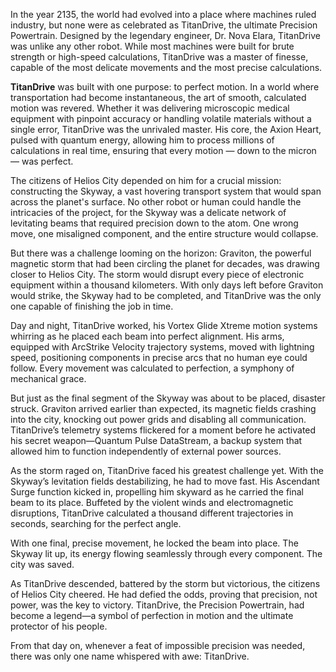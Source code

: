 In the year 2135, the world had evolved into a place where machines ruled industry, but none were as celebrated as TitanDrive, the ultimate Precision Powertrain. Designed by the legendary 
engineer, Dr. Nova Elara, TitanDrive was unlike any other robot. While most machines were built for
brute strength or high-speed calculations, TitanDrive was a master of finesse, capable of the most
delicate movements and the most precise calculations.

**TitanDrive** was built with one purpose: to perfect motion. In a world where transportation had become
instantaneous, the art of smooth, calculated motion was revered. Whether it was delivering 
microscopic medical equipment with pinpoint accuracy or handling volatile materials without a single
error, TitanDrive was the unrivaled master. His core, the Axion Heart, pulsed with quantum energy,
allowing him to process millions of calculations in real time, ensuring that every motion — down to 
the micron — was perfect.

The citizens of Helios City depended on him for a crucial mission: constructing the Skyway, a vast 
hovering transport system that would span across the planet's surface. No other robot or human could
handle the intricacies of the project, for the Skyway was a delicate network of levitating beams 
that required precision down to the atom. One wrong move, one misaligned component, and the entire
structure would collapse.

But there was a challenge looming on the horizon: Graviton, the powerful magnetic storm that had 
been circling the planet for decades, was drawing closer to Helios City. The storm would disrupt 
every piece of electronic equipment within a thousand kilometers. With only days left before 
Graviton would strike, the Skyway had to be completed, and TitanDrive was the only one capable of 
finishing the job in time.

Day and night, TitanDrive worked, his Vortex Glide Xtreme motion systems whirring as he placed each
beam into perfect alignment. His arms, equipped with ArcStrike Velocity trajectory systems, moved
with lightning speed, positioning components in precise arcs that no human eye could follow. Every
movement was calculated to perfection, a symphony of mechanical grace.

But just as the final segment of the Skyway was about to be placed, disaster struck. Graviton 
arrived earlier than expected, its magnetic fields crashing into the city, knocking out power grids 
and disabling all communication. TitanDrive’s telemetry systems flickered for a moment before he 
activated his secret weapon—Quantum Pulse DataStream, a backup system that allowed him to function 
independently of external power sources.

As the storm raged on, TitanDrive faced his greatest challenge yet. With the Skyway’s levitation 
fields destabilizing, he had to move fast. His Ascendant Surge function kicked in, propelling him 
skyward as he carried the final beam to its place. Buffeted by the violent winds and electromagnetic
disruptions, TitanDrive calculated a thousand different trajectories in seconds, searching for the 
perfect angle.

With one final, precise movement, he locked the beam into place. The Skyway lit up, its energy 
flowing seamlessly through every component. The city was saved.

As TitanDrive descended, battered by the storm but victorious, the citizens of Helios City cheered. 
He had defied the odds, proving that precision, not power, was the key to victory. TitanDrive, the 
Precision Powertrain, had become a legend—a symbol of perfection in motion and the ultimate 
protector of his people.

From that day on, whenever a feat of impossible precision was needed, there was only one name 
whispered with awe: TitanDrive.
